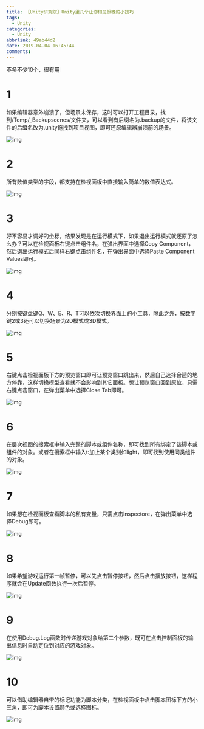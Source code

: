 ```yaml
---
title: 【Unity研究院】Unity里几个让你相见恨晚的小技巧
tags:
  - Unity
categories:
  - Unity
abbrlink: 49ab44d2
date: 2019-04-04 16:45:44
comments:
---
```

不多不少10个，很有用
<!-- more -->



# 1

如果编辑器意外崩溃了，但场景未保存，这时可以打开工程目录，找到/Temp/_Backupscenes/文件夹，可以看到有后缀名为.backup的文件，将该文件的后缀名改为.unity拖拽到项目视图，即可还原编辑器崩溃前的场景。

![img](https://mmbiz.qpic.cn/mmbiz_gif/ia8lKd7zKUsMLXMGUCQsTw0IIQs6WxWPVvibTicTxu4NYNU1tmeMTswDN8z45ib8NzpA5FAFMng0iaVfdocrdGjqJRA/640?wx_fmt=gif&tp=webp&wxfrom=5&wx_lazy=1)

# 2

所有数值类型的字段，都支持在检视面板中直接输入简单的数值表达式。

![img](https://mmbiz.qpic.cn/mmbiz_gif/ia8lKd7zKUsMLXMGUCQsTw0IIQs6WxWPVeib7icQjCN9pnddqK6y8PkYv3TbWZ4fMO7PiawFib7HqORiagJPiaDcFFkpw/640?wx_fmt=gif&tp=webp&wxfrom=5&wx_lazy=1) 

# 3

好不容易才调好的坐标，结果发现是在运行模式下，如果退出运行模式就还原了怎么办？可以在检视面板右键点击组件名，在弹出界面中选择Copy Component，然后退出运行模式后同样右键点击组件名，在弹出界面中选择Paste Component Values即可。

![img](https://mmbiz.qpic.cn/mmbiz_gif/ia8lKd7zKUsMLXMGUCQsTw0IIQs6WxWPVYw0Vwl0HX86AicibKQ0BfzicXUAgEmPCvf6rbEsBNw0Ficuo1aVoCesMUw/640?wx_fmt=gif&tp=webp&wxfrom=5&wx_lazy=1) 

# 4

分别按键盘键Q、W、E、R、T可以依次切换界面上的小工具，除此之外，按数字键2或3还可以切换场景为2D模式或3D模式。

![img](https://mmbiz.qpic.cn/mmbiz_gif/ia8lKd7zKUsMLXMGUCQsTw0IIQs6WxWPV39fZaF973q1ldhpGvwhF1hrEJDibrFA3qLNsPmM8x0DY1B7G5FbIfzQ/640?wx_fmt=gif&tp=webp&wxfrom=5&wx_lazy=1)

# 5

右键点击检视面板下方的预览窗口即可让预览窗口跳出来，然后自己选择合适的地方停靠，这样切换模型查看就不会影响到其它面板。想让预览窗口回到原位，只需右键点击窗口，在弹出菜单中选择Close Tab即可。

![img](https://mmbiz.qpic.cn/mmbiz_gif/ia8lKd7zKUsMLXMGUCQsTw0IIQs6WxWPVDeu3icicKLFeqnR5ibKMQdTdDfB5NQIC5AKWo89Uc44bibv8utuA1ZNbQA/640?wx_fmt=gif&tp=webp&wxfrom=5&wx_lazy=1) 

#  6

在层次视图的搜索框中输入完整的脚本或组件名称，即可找到所有绑定了该脚本或组件的对象。或者在搜索框中输入t:加上某个类别如light，即可找到使用同类组件的对象。

![img](https://mmbiz.qpic.cn/mmbiz_gif/ia8lKd7zKUsMLXMGUCQsTw0IIQs6WxWPVzX2ocXYEL2Q6TRAq1FBsFL5NNFhQbnhlLUXSHKTRgcILlp7VVXmR7w/640?wx_fmt=gif&tp=webp&wxfrom=5&wx_lazy=1)

# 7

如果想在检视面板查看脚本的私有变量，只需点击Inspectore，在弹出菜单中选择Debug即可。

![img](https://mmbiz.qpic.cn/mmbiz_gif/ia8lKd7zKUsMLXMGUCQsTw0IIQs6WxWPVBXVPibZyXeiaqTiaGsWTsPU5zhlSRtsHPa8wwbY5iaAJ9BMGK9xueVEOuA/640?wx_fmt=gif&tp=webp&wxfrom=5&wx_lazy=1) 

# 8

如果希望游戏运行第一帧暂停，可以先点击暂停按钮，然后点击播放按钮，这样程序就会在Update函数执行一次后暂停。

![img](https://mmbiz.qpic.cn/mmbiz_gif/ia8lKd7zKUsMLXMGUCQsTw0IIQs6WxWPVDL97q7Abx9h6usuDSFWOKU1lnmlkh0LvU9Ozf4NNcNScf1IzUibGic5A/640?wx_fmt=gif&tp=webp&wxfrom=5&wx_lazy=1) 

# 9

在使用Debug.Log函数时传递游戏对象给第二个参数，既可在点击控制面板的输出信息时自动定位到对应的游戏对象。

![img](https://mmbiz.qpic.cn/mmbiz_gif/ia8lKd7zKUsMLXMGUCQsTw0IIQs6WxWPVUxwxvB2F5vHa7jWbLw25PCrYYIw59d6Bw1wyjVFtuDxlTHpt28RLgw/640?wx_fmt=gif&tp=webp&wxfrom=5&wx_lazy=1) 

# 10

可以借助编辑器自带的标记功能为脚本分类，在检视面板中点击脚本图标下方的小三角，即可为脚本设置颜色或选择图标。

![img](https://mmbiz.qpic.cn/mmbiz_gif/ia8lKd7zKUsMLXMGUCQsTw0IIQs6WxWPVibw2C5tviaIRf3QfB8tfag2nWBnhbqyjz21AU45thEFLOcSomVdgHtJw/640?wx_fmt=gif&tp=webp&wxfrom=5&wx_lazy=1) 